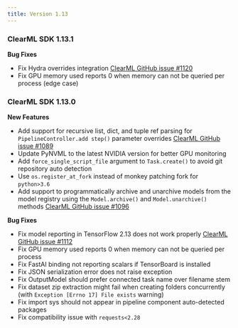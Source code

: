 ```yaml
---
title: Version 1.13
---
```


### ClearML SDK 1.13.1

**Bug Fixes**
* Fix Hydra overrides integration [ClearML GitHub issue #1120](https://github.com/allegroai/clearml/issues/1120)
* Fix GPU memory used reports 0 when memory can not be queried per process (edge case)

### ClearML SDK 1.13.0

**New Features**
* Add support for recursive list, dict, and tuple ref parsing for `PipelineController.add step()` parameter overrides [ClearML GitHub issue #1089](https://github.com/allegroai/clearml/issues/1089)
* Update PyNVML to the latest NVIDIA version for better GPU monitoring
* Add `force_single_script_file` argument to `Task.create()` to avoid git repository auto detection
* Use `os.register_at_fork` instead of monkey patching fork for `python>3.6`
* Add support to programmatically archive and unarchive models from the model registry using the `Model.archive()` and 
`Model.unarchive()` methods [ClearML GitHub issue #1096](https://github.com/allegroai/clearml/issues/1096)

**Bug Fixes**
* Fix model reporting in TensorFlow 2.13 does not work properly [ClearML GitHub issue #1112](https://github.com/allegroai/clearml/issues/1112)
* Fix GPU memory used reports 0 when memory can not be queried per process
* Fix FastAI binding not reporting scalars if TensorBoard is installed
* Fix JSON serialization error does not raise exception
* Fix OutputModel should prefer connected task name over filename stem
* Fix dataset zip extraction might fail when creating folders concurrently (with `Exception [Errno 17] File exists` warning)
* Fix import sys should not appear in pipeline component auto-detected packages
* Fix compatibility issue with `requests<2.28`